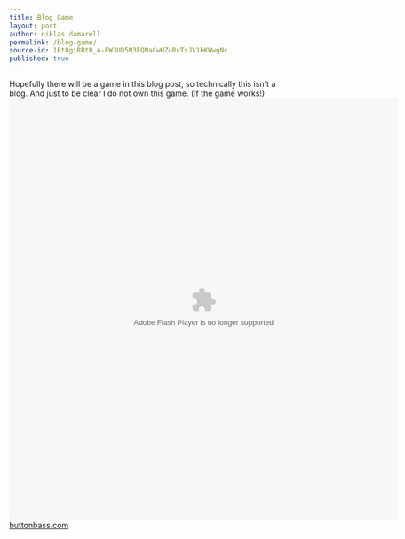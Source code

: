 ```yaml
---
title: Blog Game
layout: post
author: niklas.damarell
permalink: /blog-game/
source-id: 1Et8giRRtB_A-FW3UD5N3FQNaCwHZuRvTsJV1hKWwgNc
published: true
---
```

Hopefully there will be a game in this blog post, so technically this isn't a blog. And just to be clear I do not own this game. (If the game works!)
<object width="700" height="761"><param name="movie" value="http://www.buttonbass.com/images/ReggaetonLoader.swf"><param name="wmode" value="transparent"><embed src="http://www.buttonbass.com/images/ReggaetonLoader.swf" type="application/x-shockwave-flash" wmode="transparent" width="700" height="761"><embed></object><br><a href="http://www.buttonbass.com">buttonbass.com</a>


<object width="550" height="400">

<param name="movie"
value="http://img-ak.y8.com/cloud/y8-rollover/videos/422/f5c368afc690f0724ed0fb3121d500db5a2ebaab.swf" width="550" height="400">

<embed>

</object>
